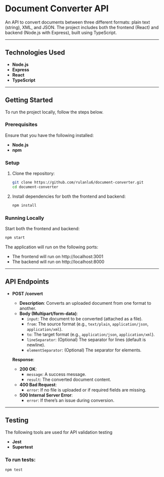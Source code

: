 # Document Converter API

An API to convert documents between three different formats: plain text (string), XML, and JSON. The project includes both the frontend (React) and backend (Node.js with Express), built using TypeScript.

---

## Technologies Used

- **Node.js**
- **Express**
- **React**
- **TypeScript**

---

## Getting Started

To run the project locally, follow the steps below.

### Prerequisites

Ensure that you have the following installed:

- **Node.js**
- **npm**

### Setup

1. Clone the repository:

   ```bash
   git clone https://github.com/rulanlu6/document-converter.git
   cd document-converter
   ```

2. Install dependencies for both the frontend and backend:

   ```bash
   npm install
   ```

### Running Locally

Start both the frontend and backend:

```bash
npm start
```

The application will run on the following ports:

- The frontend will run on http://localhost:3001
- The backend will run on http://localhost:8000

---

## API Endpoints

- **POST /convert**

  - **Description**: Converts an uploaded document from one format to another.
  - **Body (Multipart/form-data)**:
    - `input`: The document to be converted (attached as a file).
    - `from`: The source format (e.g., `text/plain`, `application/json`, `application/xml`).
    - `to`: The target format (e.g., `application/json`, `application/xml`).
    - `lineSeparator`: (Optional) The separator for lines (default is newline).
    - `elementSeparator`: (Optional) The separator for elements.

  **Response**:

  - **200 OK**:
    - `message`: A success message.
    - `result`: The converted document content.
  - **400 Bad Request**:
    - `error`: If no file is uploaded or if required fields are missing.
  - **500 Internal Server Error**:
    - `error`: If there’s an issue during conversion.

---

## Testing

The following tools are used for API validation testing

- **Jest**
- **Supertest**

### To run tests:

```bash
npm test
```
